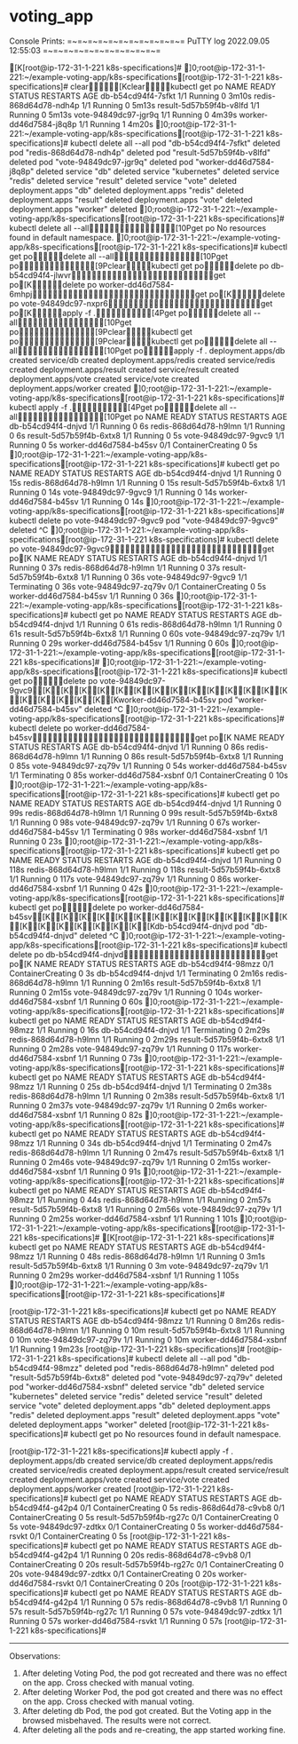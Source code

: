 # voting_app
Console Prints:
=~=~=~=~=~=~=~=~=~=~=~= PuTTY log 2022.09.05 12:55:03 =~=~=~=~=~=~=~=~=~=~=~=

[K[root@ip-172-31-1-221 k8s-specifications]# 
]0;root@ip-172-31-1-221:~/example-voting-app/k8s-specifications[root@ip-172-31-1-221 k8s-specifications]# clear[Kclearkubectl get po
NAME                      READY   STATUS    RESTARTS   AGE
db-b54cd94f4-7sfkt        1/1     Running   0          3m10s
redis-868d64d78-ndh4p     1/1     Running   0          5m13s
result-5d57b59f4b-v8lfd   1/1     Running   0          5m13s
vote-94849dc97-jgr9q      1/1     Running   0          4m39s
worker-dd46d7584-j8q8p    1/1     Running   1          4m20s
]0;root@ip-172-31-1-221:~/example-voting-app/k8s-specifications[root@ip-172-31-1-221 k8s-specifications]# kubectl delete all --all
pod "db-b54cd94f4-7sfkt" deleted
pod "redis-868d64d78-ndh4p" deleted
pod "result-5d57b59f4b-v8lfd" deleted
pod "vote-94849dc97-jgr9q" deleted
pod "worker-dd46d7584-j8q8p" deleted
service "db" deleted
service "kubernetes" deleted
service "redis" deleted
service "result" deleted
service "vote" deleted
deployment.apps "db" deleted
deployment.apps "redis" deleted
deployment.apps "result" deleted
deployment.apps "vote" deleted
deployment.apps "worker" deleted
]0;root@ip-172-31-1-221:~/example-voting-app/k8s-specifications[root@ip-172-31-1-221 k8s-specifications]# kubectl delete all --all[10Pget po
No resources found in default namespace.
]0;root@ip-172-31-1-221:~/example-voting-app/k8s-specifications[root@ip-172-31-1-221 k8s-specifications]# kubectl get podelete all --all[10Pget po[9Pclearkubectl get podelete po db-b54cd94f4-jlwvrget po[Kdelete po worker-dd46d7584-6mhpjget po[Kdelete po vote-94849dc97-nxpr6get po[Kapply -f .[4Pget podelete all --all[10Pget po[9Pclearkubectl get po[9Pclearkubectl get podelete all --all[10Pget poapply -f .
deployment.apps/db created
service/db created
deployment.apps/redis created
service/redis created
deployment.apps/result created
service/result created
deployment.apps/vote created
service/vote created
deployment.apps/worker created
]0;root@ip-172-31-1-221:~/example-voting-app/k8s-specifications[root@ip-172-31-1-221 k8s-specifications]# kubectl apply -f .[4Pget podelete all --all[10Pget po
NAME                      READY   STATUS              RESTARTS   AGE
db-b54cd94f4-dnjvd        1/1     Running             0          6s
redis-868d64d78-h9lmn     1/1     Running             0          6s
result-5d57b59f4b-6xtx8   1/1     Running             0          5s
vote-94849dc97-9gvc9      1/1     Running             0          5s
worker-dd46d7584-b45sv    0/1     ContainerCreating   0          5s
]0;root@ip-172-31-1-221:~/example-voting-app/k8s-specifications[root@ip-172-31-1-221 k8s-specifications]# kubectl get po
NAME                      READY   STATUS    RESTARTS   AGE
db-b54cd94f4-dnjvd        1/1     Running   0          15s
redis-868d64d78-h9lmn     1/1     Running   0          15s
result-5d57b59f4b-6xtx8   1/1     Running   0          14s
vote-94849dc97-9gvc9      1/1     Running   0          14s
worker-dd46d7584-b45sv    1/1     Running   0          14s
]0;root@ip-172-31-1-221:~/example-voting-app/k8s-specifications[root@ip-172-31-1-221 k8s-specifications]# kubectl delete po vote-94849dc97-9gvc9
pod "vote-94849dc97-9gvc9" deleted
^C
]0;root@ip-172-31-1-221:~/example-voting-app/k8s-specifications[root@ip-172-31-1-221 k8s-specifications]# kubectl delete po vote-94849dc97-9gvc9get po[K
NAME                      READY   STATUS              RESTARTS   AGE
db-b54cd94f4-dnjvd        1/1     Running             0          37s
redis-868d64d78-h9lmn     1/1     Running             0          37s
result-5d57b59f4b-6xtx8   1/1     Running             0          36s
vote-94849dc97-9gvc9      1/1     Terminating         0          36s
vote-94849dc97-zq79v      0/1     ContainerCreating   0          5s
worker-dd46d7584-b45sv    1/1     Running             0          36s
]0;root@ip-172-31-1-221:~/example-voting-app/k8s-specifications[root@ip-172-31-1-221 k8s-specifications]# kubectl get po
NAME                      READY   STATUS    RESTARTS   AGE
db-b54cd94f4-dnjvd        1/1     Running   0          61s
redis-868d64d78-h9lmn     1/1     Running   0          61s
result-5d57b59f4b-6xtx8   1/1     Running   0          60s
vote-94849dc97-zq79v      1/1     Running   0          29s
worker-dd46d7584-b45sv    1/1     Running   0          60s
]0;root@ip-172-31-1-221:~/example-voting-app/k8s-specifications[root@ip-172-31-1-221 k8s-specifications]# 
]0;root@ip-172-31-1-221:~/example-voting-app/k8s-specifications[root@ip-172-31-1-221 k8s-specifications]# kubectl get podelete po vote-94849dc97-9gvc9[K[K[K[K[K[K[K[K[K[K[K[K[K[K[K[K[K[K[K[Kworker-dd46d7584-b45sv
pod "worker-dd46d7584-b45sv" deleted
^C
]0;root@ip-172-31-1-221:~/example-voting-app/k8s-specifications[root@ip-172-31-1-221 k8s-specifications]# kubectl delete po worker-dd46d7584-b45svget po[K
NAME                      READY   STATUS              RESTARTS   AGE
db-b54cd94f4-dnjvd        1/1     Running             0          86s
redis-868d64d78-h9lmn     1/1     Running             0          86s
result-5d57b59f4b-6xtx8   1/1     Running             0          85s
vote-94849dc97-zq79v      1/1     Running             0          54s
worker-dd46d7584-b45sv    1/1     Terminating         0          85s
worker-dd46d7584-xsbnf    0/1     ContainerCreating   0          10s
]0;root@ip-172-31-1-221:~/example-voting-app/k8s-specifications[root@ip-172-31-1-221 k8s-specifications]# kubectl get po
NAME                      READY   STATUS        RESTARTS   AGE
db-b54cd94f4-dnjvd        1/1     Running       0          99s
redis-868d64d78-h9lmn     1/1     Running       0          99s
result-5d57b59f4b-6xtx8   1/1     Running       0          98s
vote-94849dc97-zq79v      1/1     Running       0          67s
worker-dd46d7584-b45sv    1/1     Terminating   0          98s
worker-dd46d7584-xsbnf    1/1     Running       0          23s
]0;root@ip-172-31-1-221:~/example-voting-app/k8s-specifications[root@ip-172-31-1-221 k8s-specifications]# kubectl get po
NAME                      READY   STATUS    RESTARTS   AGE
db-b54cd94f4-dnjvd        1/1     Running   0          118s
redis-868d64d78-h9lmn     1/1     Running   0          118s
result-5d57b59f4b-6xtx8   1/1     Running   0          117s
vote-94849dc97-zq79v      1/1     Running   0          86s
worker-dd46d7584-xsbnf    1/1     Running   0          42s
]0;root@ip-172-31-1-221:~/example-voting-app/k8s-specifications[root@ip-172-31-1-221 k8s-specifications]# kubectl get podelete po worker-dd46d7584-b45sv[K[K[K[K[K[K[K[K[K[K[K[K[K[K[K[K[K[K[K[K[K[Kdb-b54cd94f4-dnjvd
pod "db-b54cd94f4-dnjvd" deleted
^C
]0;root@ip-172-31-1-221:~/example-voting-app/k8s-specifications[root@ip-172-31-1-221 k8s-specifications]# kubectl delete po db-b54cd94f4-dnjvdget po[K
NAME                      READY   STATUS              RESTARTS   AGE
db-b54cd94f4-98mzz        0/1     ContainerCreating   0          3s
db-b54cd94f4-dnjvd        1/1     Terminating         0          2m16s
redis-868d64d78-h9lmn     1/1     Running             0          2m16s
result-5d57b59f4b-6xtx8   1/1     Running             0          2m15s
vote-94849dc97-zq79v      1/1     Running             0          104s
worker-dd46d7584-xsbnf    1/1     Running             0          60s
]0;root@ip-172-31-1-221:~/example-voting-app/k8s-specifications[root@ip-172-31-1-221 k8s-specifications]# kubectl get po
NAME                      READY   STATUS        RESTARTS   AGE
db-b54cd94f4-98mzz        1/1     Running       0          16s
db-b54cd94f4-dnjvd        1/1     Terminating   0          2m29s
redis-868d64d78-h9lmn     1/1     Running       0          2m29s
result-5d57b59f4b-6xtx8   1/1     Running       0          2m28s
vote-94849dc97-zq79v      1/1     Running       0          117s
worker-dd46d7584-xsbnf    1/1     Running       0          73s
]0;root@ip-172-31-1-221:~/example-voting-app/k8s-specifications[root@ip-172-31-1-221 k8s-specifications]# kubectl get po
NAME                      READY   STATUS        RESTARTS   AGE
db-b54cd94f4-98mzz        1/1     Running       0          25s
db-b54cd94f4-dnjvd        1/1     Terminating   0          2m38s
redis-868d64d78-h9lmn     1/1     Running       0          2m38s
result-5d57b59f4b-6xtx8   1/1     Running       0          2m37s
vote-94849dc97-zq79v      1/1     Running       0          2m6s
worker-dd46d7584-xsbnf    1/1     Running       0          82s
]0;root@ip-172-31-1-221:~/example-voting-app/k8s-specifications[root@ip-172-31-1-221 k8s-specifications]# kubectl get po
NAME                      READY   STATUS        RESTARTS   AGE
db-b54cd94f4-98mzz        1/1     Running       0          34s
db-b54cd94f4-dnjvd        1/1     Terminating   0          2m47s
redis-868d64d78-h9lmn     1/1     Running       0          2m47s
result-5d57b59f4b-6xtx8   1/1     Running       0          2m46s
vote-94849dc97-zq79v      1/1     Running       0          2m15s
worker-dd46d7584-xsbnf    1/1     Running       0          91s
]0;root@ip-172-31-1-221:~/example-voting-app/k8s-specifications[root@ip-172-31-1-221 k8s-specifications]# kubectl get po
NAME                      READY   STATUS    RESTARTS   AGE
db-b54cd94f4-98mzz        1/1     Running   0          44s
redis-868d64d78-h9lmn     1/1     Running   0          2m57s
result-5d57b59f4b-6xtx8   1/1     Running   0          2m56s
vote-94849dc97-zq79v      1/1     Running   0          2m25s
worker-dd46d7584-xsbnf    1/1     Running   1          101s
]0;root@ip-172-31-1-221:~/example-voting-app/k8s-specifications[root@ip-172-31-1-221 k8s-specifications]# 
[K[root@ip-172-31-1-221 k8s-specifications]# kubectl get po
NAME                      READY   STATUS    RESTARTS   AGE
db-b54cd94f4-98mzz        1/1     Running   0          48s
redis-868d64d78-h9lmn     1/1     Running   0          3m1s
result-5d57b59f4b-6xtx8   1/1     Running   0          3m
vote-94849dc97-zq79v      1/1     Running   0          2m29s
worker-dd46d7584-xsbnf    1/1     Running   1          105s
]0;root@ip-172-31-1-221:~/example-voting-app/k8s-specifications[root@ip-172-31-1-221 k8s-specifications]# 

[root@ip-172-31-1-221 k8s-specifications]# kubectl get po
NAME                      READY   STATUS    RESTARTS   AGE
db-b54cd94f4-98mzz        1/1     Running   0          8m26s
redis-868d64d78-h9lmn     1/1     Running   0          10m
result-5d57b59f4b-6xtx8   1/1     Running   0          10m
vote-94849dc97-zq79v      1/1     Running   0          10m
worker-dd46d7584-xsbnf    1/1     Running   1          9m23s
[root@ip-172-31-1-221 k8s-specifications]#
[root@ip-172-31-1-221 k8s-specifications]# kubectl delete all --all
pod "db-b54cd94f4-98mzz" deleted
pod "redis-868d64d78-h9lmn" deleted
pod "result-5d57b59f4b-6xtx8" deleted
pod "vote-94849dc97-zq79v" deleted
pod "worker-dd46d7584-xsbnf" deleted
service "db" deleted
service "kubernetes" deleted
service "redis" deleted
service "result" deleted
service "vote" deleted
deployment.apps "db" deleted
deployment.apps "redis" deleted
deployment.apps "result" deleted
deployment.apps "vote" deleted
deployment.apps "worker" deleted
[root@ip-172-31-1-221 k8s-specifications]# kubectl get po
No resources found in default namespace.

[root@ip-172-31-1-221 k8s-specifications]# kubectl apply -f .
deployment.apps/db created
service/db created
deployment.apps/redis created
service/redis created
deployment.apps/result created
service/result created
deployment.apps/vote created
service/vote created
deployment.apps/worker created
[root@ip-172-31-1-221 k8s-specifications]# kubectl get po
NAME                      READY   STATUS              RESTARTS   AGE
db-b54cd94f4-g42p4        0/1     ContainerCreating   0          5s
redis-868d64d78-c9vb8     0/1     ContainerCreating   0          5s
result-5d57b59f4b-rg27c   0/1     ContainerCreating   0          5s
vote-94849dc97-zdtkx      0/1     ContainerCreating   0          5s
worker-dd46d7584-rsvkt    0/1     ContainerCreating   0          5s
[root@ip-172-31-1-221 k8s-specifications]# kubectl get po
NAME                      READY   STATUS              RESTARTS   AGE
db-b54cd94f4-g42p4        1/1     Running             0          20s
redis-868d64d78-c9vb8     0/1     ContainerCreating   0          20s
result-5d57b59f4b-rg27c   0/1     ContainerCreating   0          20s
vote-94849dc97-zdtkx      0/1     ContainerCreating   0          20s
worker-dd46d7584-rsvkt    0/1     ContainerCreating   0          20s
[root@ip-172-31-1-221 k8s-specifications]# kubectl get po
NAME                      READY   STATUS    RESTARTS   AGE
db-b54cd94f4-g42p4        1/1     Running   0          57s
redis-868d64d78-c9vb8     1/1     Running   0          57s
result-5d57b59f4b-rg27c   1/1     Running   0          57s
vote-94849dc97-zdtkx      1/1     Running   0          57s
worker-dd46d7584-rsvkt    1/1     Running   0          57s
[root@ip-172-31-1-221 k8s-specifications]#


--------------------------------------------------------------------

Observations: 
1. After deleting Voting Pod, the pod got recreated and there was no effect on the app. Cross checked with manual voting.
2. After deleting Worker Pod, the pod got created and there was no effect on the app. Cross checked with manual voting.
3. After deleting db Pod, the pod got created. But the Voting app in the browsed misbehaved. The results were not correct. 
4. After deleting all the pods and re-creating, the app started working fine.
